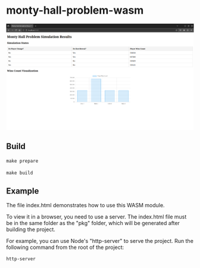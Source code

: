 # monty-hall-problem-wasm

![](./doc/assets/img/header1-1737454378.png)

## Build

```
make prepare

make build
```

## Example

The file index.html demonstrates how to use this WASM module.

To view it in a browser, you need to use a server. The index.html file must be in the same folder as the "pkg" folder, which will be generated after building the project.

For example, you can use Node's "http-server" to serve the project. Run the following command from the root of the project:

```
http-server
```

